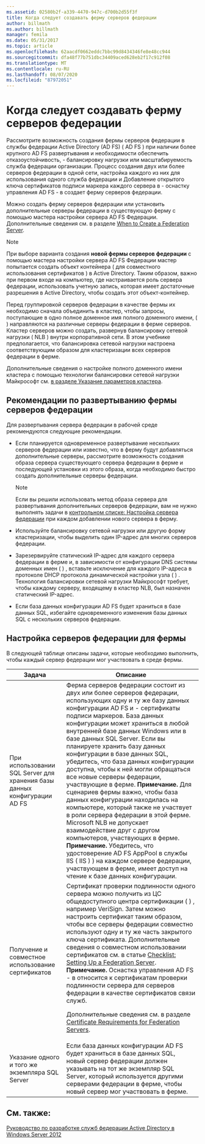 ```yaml
---
ms.assetid: 02580b2f-a339-4470-947c-d700b2d55f3f
title: Когда следует создавать ферму серверов федерации
author: billmath
ms.author: billmath
manager: femila
ms.date: 05/31/2017
ms.topic: article
ms.openlocfilehash: 62aacdf0662eddc7bbc99d8434346fe8e48cc944
ms.sourcegitcommit: dfa48f77b751dbc34409aced628eb2f17c912f08
ms.translationtype: MT
ms.contentlocale: ru-RU
ms.lasthandoff: 08/07/2020
ms.locfileid: "87972051"
---
```

# <a name="when-to-create-a-federation-server-farm"></a>Когда следует создавать ферму серверов федерации

Рассмотрите возможность создания фермы серверов федерации в службы федерации Active Directory (AD FS) \( AD FS \) при наличии более крупного AD FS развертывания и необходимости обеспечить отказоустойчивость, \- балансировку нагрузки или масштабируемость служба федерации организации. Процесс создания двух или более серверов федерации в одной сети, настройка каждого из них для использования одного служба федерации и Добавление открытого ключа сертификатов подписи маркера каждого сервера в \- оснастку управления AD FS \- в создает ферму серверов федерации.

Можно создать ферму серверов федерации или установить дополнительные серверы федерации в существующую ферму с помощью мастера настройки сервера AD FS Федерации. Дополнительные сведения см. в разделе [When to Create a Federation Server](When-to-Create-a-Federation-Server.md).

> [!NOTE]
> При выборе варианта создания **новой фермы серверов федерации** с помощью мастера настройки сервера AD FS Федерации мастер попытается создать объект контейнера \( для совместного использования сертификатов \) в Active Directory. Таким образом, важно при первом входе на компьютер, где настраивается роль сервера федерации, использовать учетную запись, которая имеет достаточные разрешения в Active Directory, чтобы создать этот объект-контейнер.

Перед группировкой серверов федерации в качестве фермы их необходимо сначала объединить в кластер, чтобы запросы, поступающие в одно полное доменное имя полного доменного имени, \( \) направляются на различные серверы федерации в ферме серверов. Кластер серверов можно создать, развернув балансировку сетевой нагрузки \( NLB \) внутри корпоративной сети. В этом учебнике предполагается, что балансировка сетевой нагрузки настроена соответствующим образом для кластеризации всех серверов федерации в ферме.

Дополнительные сведения о настройке полного доменного имени кластера с помощью технологии балансировки сетевой нагрузки Майкрософт см. [в разделе Указание параметров кластера](https://go.microsoft.com/fwlink/?LinkID=74651).

## <a name="best-practices-for-deploying-a-federation-server-farm"></a>Рекомендации по развертыванию фермы серверов федерации
Для развертывания сервера федерации в рабочей среде рекомендуются следующие рекомендации.

-   Если планируется одновременное развертывание нескольких серверов федерации или известно, что в ферму будут добавляться дополнительные серверы, рассмотрите возможность создания образа сервера существующего сервера федерации в ферме и последующей установки из этого образа, когда необходимо быстро создать дополнительные серверы федерации.

    > [!NOTE]
    > Если вы решили использовать метод образа сервера для развертывания дополнительных серверов федерации, вам не нужно выполнять задачи в [контрольном списке: Настройка сервера федерации](../../ad-fs/deployment/Checklist--Setting-Up-a-Federation-Server.md) при каждом добавлении нового сервера в ферму.

-   Используйте балансировку сетевой нагрузки или другую форму кластеризации, чтобы выделить один IP-адрес для многих серверов федерации.

-   Зарезервируйте статический IP-адрес для каждого сервера федерации в ферме и, в зависимости от конфигурации DNS системы доменных имен \( \) , вставьте исключение для каждого IP-адреса в протоколе DHCP протокола динамической настройки узла \( \) . Технология балансировки сетевой нагрузки Майкрософт требует, чтобы каждому серверу, входящему в кластер NLB, был назначен статический IP-адрес.

-   Если база данных конфигурации AD FS будет храниться в базе данных SQL, избегайте одновременного изменения базы данных SQL с нескольких серверов федерации.

## <a name="configuring-federation-servers-for-a-farm"></a>Настройка серверов федерации для фермы
В следующей таблице описаны задачи, которые необходимо выполнить, чтобы каждый сервер федерации мог участвовать в среде фермы.

|Задача|Описание|
|--------|---------------|
|При использовании SQL Server для хранения базы данных конфигурации AD FS|Ферма серверов федерации состоит из двух или более серверов федерации, использующих одну и ту же базу данных конфигурации AD FS и \- сертификаты подписи маркеров. База данных конфигурации может храниться в любой внутренней базе данных Windows или в базе данных SQL Server. Если вы планируете хранить базу данных конфигурации в базе данных SQL, убедитесь, что база данных конфигурации доступна, чтобы к ней могли обращаться все новые серверы федерации, участвующие в ферме. **Примечание.** Для сценариев фермы важно, чтобы база данных конфигурации находилась на компьютере, который также не участвует в роли сервера федерации в этой ферме. Microsoft NLB не допускает взаимодействие друг с другом компьютеров, участвующих в ферме. **Примечание.** Убедитесь, что удостоверение AD FS AppPool в службы IIS \( IIS \) \) на каждом сервере федерации, участвующем в ферме, имеет доступ на чтение к базе данных конфигурации.|
|Получение и совместное использование сертификатов|Сертификат проверки подлинности одного сервера можно получить из ЦС общедоступного центра сертификации \( \) , например VeriSign. Затем можно настроить сертификат таким образом, чтобы все серверы федерации совместно используют одну и ту же часть закрытого ключа сертификата. Дополнительные сведения о совместном использовании сертификатов см. в статье [Checklist: Setting Up a Federation Server](../../ad-fs/deployment/Checklist--Setting-Up-a-Federation-Server.md). **Примечание.** Оснастка управления AD FS \- в относится к сертификатам проверки подлинности сервера для серверов федерации в качестве сертификатов связи служб.<p>Дополнительные сведения см. в разделе [Certificate Requirements for Federation Servers](Certificate-Requirements-for-Federation-Servers.md).|
|Указание одного и того же экземпляра SQL Server|Если база данных конфигурации AD FS будет храниться в базе данных SQL, новый сервер федерации должен указывать на тот же экземпляр SQL Server, который используется другими серверами федерации в ферме, чтобы новый сервер мог участвовать в ферме.|

## <a name="see-also"></a>См. также:
[Руководство по разработке служб федерации Active Directory в Windows Server 2012](AD-FS-Design-Guide-in-Windows-Server-2012.md)
